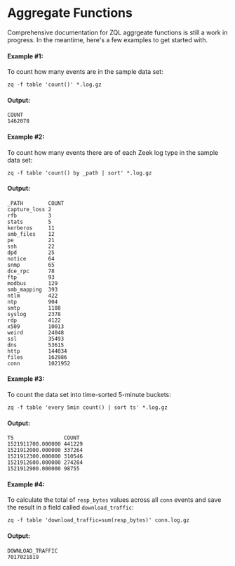 # Aggregate Functions

Comprehensive documentation for ZQL aggrgeate functions is still a work in
progress. In the meantime, here's a few examples to get started with.

#### Example #1:

To count how many events are in the sample data set:

```zq-command
zq -f table 'count()' *.log.gz
```

#### Output:
```zq-output
COUNT
1462078
```

#### Example #2:

To count how many events there are of each Zeek log type in the sample data
set:

```zq-command
zq -f table 'count() by _path | sort' *.log.gz
```

#### Output:
```zq-output
_PATH        COUNT
capture_loss 2
rfb          3
stats        5
kerberos     11
smb_files    12
pe           21
ssh          22
dpd          25
notice       64
snmp         65
dce_rpc      78
ftp          93
modbus       129
smb_mapping  393
ntlm         422
ntp          904
smtp         1188
syslog       2378
rdp          4122
x509         10013
weird        24048
ssl          35493
dns          53615
http         144034
files        162986
conn         1021952
```

#### Example #3:

To count the data set into time-sorted 5-minute buckets:

```zq-command
zq -f table 'every 5min count() | sort ts' *.log.gz
```

#### Output:
```zq-output
TS                COUNT
1521911700.000000 441229
1521912000.000000 337264
1521912300.000000 310546
1521912600.000000 274284
1521912900.000000 98755
```

#### Example #4:

To calculate the total of `resp_bytes` values across all `conn` events and save
the result in a field called `download_traffic`:

```zq-command
zq -f table 'download_traffic=sum(resp_bytes)' conn.log.gz
```

#### Output:
```zq-output
DOWNLOAD_TRAFFIC
7017021819
```

